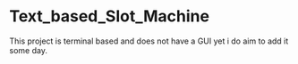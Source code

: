 # Text_based_Slot_Machine

This project is terminal based and does not have a GUI yet i do aim to add it some day.
